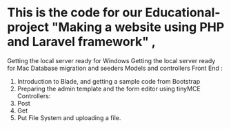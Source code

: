 # This is the code for our Educational-project "Making a website using PHP and Laravel framework" , 




Getting the local server ready for Windows
Getting the local server ready for Mac
Database migration and seeders
Models and controllers
Front End :
  1.  Introduction to Blade, and getting a sample code from Bootstrap
  2.  Preparing the admin template and the form editor using tinyMCE
Controllers:
  1. Post
  2. Get
  3. Put
File System and uploading a file.
